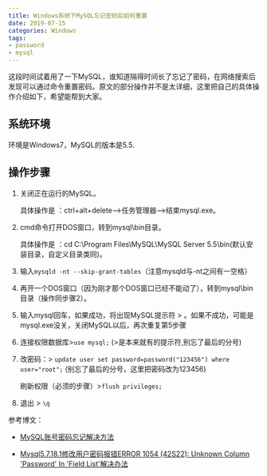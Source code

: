 ```yaml
---
title: Windows系统下MySQL忘记密码后如何重置
date: 2019-07-15
categories: Windows
tags:
- password
- mysql
---
```


这段时间试着用了一下MySQL，谁知道隔得时间长了忘记了密码，在网络搜索后发现可以通过命令重置密码。原文的部分操作并不是太详细，这里把自己的具体操作介绍如下，希望能帮到大家。

<!--more-->

## 系统环境

环境是Windows7，MySQL的版本是5.5.

## 操作步骤

1. 关闭正在运行的MySQL。

    具体操作是 ：ctrl+alt+delete—>任务管理器—>结束mysql.exe。

2. cmd命令打开DOS窗口，转到mysql\bin目录。

    具体操作是 ：cd C:\Program Files\MySQL\MySQL Server 5.5\bin(默认安装目录，自定义目录类同)。

3. 输入`mysqld -nt --skip-grant-tables`（注意mysqld与-nt之间有一空格）

4. 再开一个DOS窗口（因为刚才那个DOS窗口已经不能动了），转到mysql\bin目录（操作同步骤2）。

5. 输入mysql回车，如果成功，将出现MySQL提示符 > 。如果不成功，可能是mysql.exe没关，关闭MySQL以后，再次重复第5步骤

6. 连接权限数据库>`use mysql;` (>是本来就有的提示符,别忘了最后的分号)

7. 改密码：> `update user set password=password("123456") where user="root";` (别忘了最后的分号，这里把密码改为123456)

    刷新权限（必须的步骤）>`flush privileges;`

8. 退出 > `\q`

参考博文：

- [MySQL账号密码忘记解决方法](https://blog.csdn.net/cn_lyg/article/details/74157432)

- [Mysql5.7.18.1修改用户密码报错ERROR 1054 (42S22): Unknown Column 'Password' In 'Field List'解决办法](https://www.cnblogs.com/wangbaobao/p/7087032.html)
